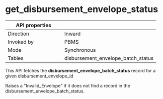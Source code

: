 # get\_disbursement\_envelope\_status

<table><thead><tr><th width="164">API properties</th><th></th></tr></thead><tbody><tr><td>Direction</td><td>Inward</td></tr><tr><td>Invoked by</td><td>PBMS</td></tr><tr><td>Mode</td><td>Synchronous</td></tr><tr><td>Tables</td><td>disbursement_envelope_batch_status</td></tr></tbody></table>

This API fetches the **disbursement\_envelope\_batch\_status** record for a given disbursement\_envelope\_id

Raises a "Invalid\_Envelope" if it does not find a record in the disbursement\_envelope\_batch\_status.

